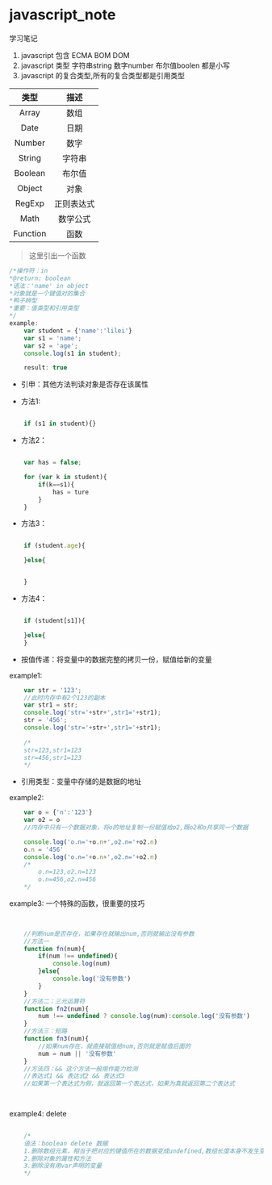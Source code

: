 # javascript_note
学习笔记
1. javascript 包含 ECMA BOM DOM
2. javascript 类型 字符串string 数字number 布尔值boolen 都是小写
3. javascript 的复合类型,所有的复合类型都是引用类型  

|类型|描述|
|:-:|:-:|
|Array|数组|
|Date|日期|
|Number|数字|
|String|字符串|
|Boolean|布尔值|
|Object|对象|
|RegExp|正则表达式|
|Math|数学公式|
|Function|函数|

> 这里引出一个函数

```javascript
/*操作符：in
*@return: boolean
*语法：'name' in object
*对象就是一个键值对的集合
*鸭子辨型
*重要：值类型和引用类型
*/
example:
	var student = {'name':'lilei'}
	var s1 = 'name';
	var s2 = 'age';
	console.log(s1 in student);

	result: true

```

* 引申：其他方法判读对象是否存在该属性

* 方法1:

```javascript

	if (s1 in student){}

```
* 方法2：

```javascript

	var has = false;

	for (var k in student){
		if(k==s1){
			has = ture
		}
	}
```
* 方法3：
```javascript

	if (student.age){

	}else{


	}
```
* 方法4：
```javascript

	if (student[s1]){

	}else{
	}
```

* 按值传递：将变量中的数据完整的拷贝一份，赋值给新的变量

example1:

```javascript
	var str = '123';
	//此时内存中有2个123的副本
	var str1 = str;
	console.log('str='+str+',str1='+str1);
	str = '456';
	console.log('str='+str+',str1='+str1);
	
	/*
	str=123,str1=123
	str=456,str1=123
	*/
```
* 引用类型：变量中存储的是数据的地址

example2:

```javascript
	var o = {'n':'123'}
	var o2 = o
	//内存中只有一个数据对象，将o的地址复制一份赋值给o2,既o2和o共享同一个数据

	console.log('o.n='+o.n+',o2.n='+o2.n)
	o.n = '456'
	console.log('o.n='+o.n+',o2.n='+o2.n)
	/*
		o.n=123,o2.n=123
		o.n=456,o2.n=456
	*/

```
example3: 一个特殊的函数，很重要的技巧

```javascript
	
	
	//判断num是否存在，如果存在就输出num,否则就输出没有参数 
	//方法一
	function fn(num){
		if(num !== undefined){
			console.log(num)
		}else{
			console.log('没有参数')
		}
	}
	//方法二：三元运算符
	function fn2(num){
		num !== undefined ? console.log(num):console.log('没有参数')
	}
	//方法三：短路
	function fn3(num){
		//如果num存在，就直接赋值给num,否则就是赋值后面的
		num = num || '没有参数'
	}
	//方法四：&& 这个方法一般用作能力检测
	//表达式1 && 表达式2 && 表达式3
	//如果第一个表达式为假，就返回第一个表达式，如果为真就返回第二个表达式
	



```
example4: delete

```javascript
	
	/*
	语法：boolean delete 数据
	1.删除数组元素，相当于把对应的键值所在的数据变成undefined,数组长度本身不发生变化
	2.删除对象的属性和方法
	3.删除没有用var声明的变量
	*/


```
